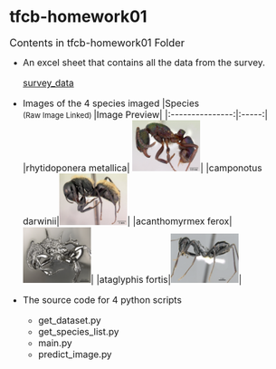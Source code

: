 # tfcb-homework01
 <font size="4">Contents in tfcb-homework01 Folder </font>
    
 * <font size="3"> An excel sheet that contains all the data from the survey. 
    
    [survey_data](./images/casent_0172345_rhytidoponera_metallica.jpg)
* Images of the 4 species imaged
    |Species<br> <font size="2">  (Raw Image Linked) </font> |Image Preview| 
    |:---------------:|:-----:|
    |rhytidoponera metallica| <img src="images/casent_0172345_rhytidoponera_metallica.jpg" width=25% height=25%>|
    |camponotus darwinii|<img src="images/casent_0191696_camponotus_darwinii .jpg" width=25% height=25%>|
    |acanthomyrmex ferox|<img src="images/casent_0901788_high_acanthomyrmex_ferox.jpg" width=25%>|
    |ataglyphis fortis|<img src="images/casent_0906296_high_ataglyphis_fortis.jpg" width=25% height=25%>|
    
*  The source code for 4 python scripts 
    * get_dataset.py
    * get_species_list.py
    * main.py
    * predict_image.py

    
    

    
    
   
        



